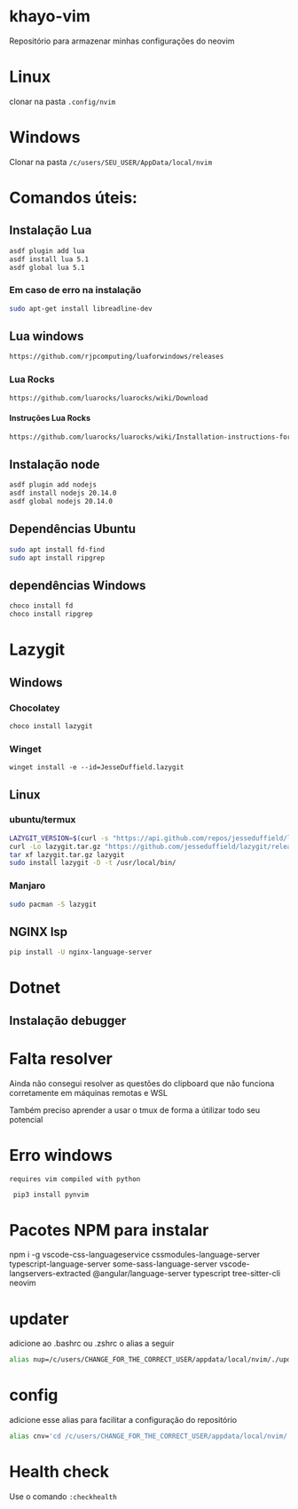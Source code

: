 # khayo-vim
Repositório para armazenar minhas configurações do neovim

# Linux
clonar na pasta `.config/nvim`

# Windows
Clonar na pasta `/c/users/SEU_USER/AppData/local/nvim`
# Comandos úteis:

## Instalação Lua
```bash
asdf plugin add lua
asdf install lua 5.1
asdf global lua 5.1
```
### Em caso de erro na instalação
```bash
sudo apt-get install libreadline-dev
```

## Lua windows
```bash
https://github.com/rjpcomputing/luaforwindows/releases
```
### Lua Rocks
```bash
https://github.com/luarocks/luarocks/wiki/Download
```

#### Instruções Lua Rocks
```bash
https://github.com/luarocks/luarocks/wiki/Installation-instructions-for-Windows
```

## Instalação node
```bash
asdf plugin add nodejs
asdf install nodejs 20.14.0
asdf global nodejs 20.14.0
```

## Dependências Ubuntu
```bash
sudo apt install fd-find
sudo apt install ripgrep
```
## dependências Windows
```bash
choco install fd
choco install ripgrep
```

# Lazygit
## Windows
### Chocolatey
```powershell
choco install lazygit
```
### Winget
```
winget install -e --id=JesseDuffield.lazygit
```
## Linux
### ubuntu/termux
```bash
LAZYGIT_VERSION=$(curl -s "https://api.github.com/repos/jesseduffield/lazygit/releases/latest" | \grep -Po '"tag_name": *"v\K[^"]*')
curl -Lo lazygit.tar.gz "https://github.com/jesseduffield/lazygit/releases/download/v${LAZYGIT_VERSION}/lazygit_${LAZYGIT_VERSION}_Linux_x86_64.tar.gz"
tar xf lazygit.tar.gz lazygit
sudo install lazygit -D -t /usr/local/bin/
```
### Manjaro
```bash
sudo pacman -S lazygit
```

## NGINX lsp
```bash
pip install -U nginx-language-server
```

# Dotnet
## Instalação debugger

# Falta resolver
Ainda não consegui resolver as questões do clipboard que não funciona corretamente
em máquinas remotas e WSL

Também preciso aprender a usar o tmux de forma a útilizar todo seu potencial

# Erro windows 
`requires vim compiled with python`

```bash
 pip3 install pynvim
```

# Pacotes NPM para instalar
npm i -g vscode-css-languageservice cssmodules-language-server typescript-language-server some-sass-language-server vscode-langservers-extracted @angular/language-server typescript tree-sitter-cli neovim

# updater
adicione ao .bashrc ou .zshrc o alias a seguir
```bash
alias nup=/c/users/CHANGE_FOR_THE_CORRECT_USER/appdata/local/nvim/./update.sh
```
# config
adicione esse alias para facilitar a configuração do repositório
```bash
alias cnv='cd /c/users/CHANGE_FOR_THE_CORRECT_USER/appdata/local/nvim/'
```

# Health check
Use o comando  `:checkhealth`
